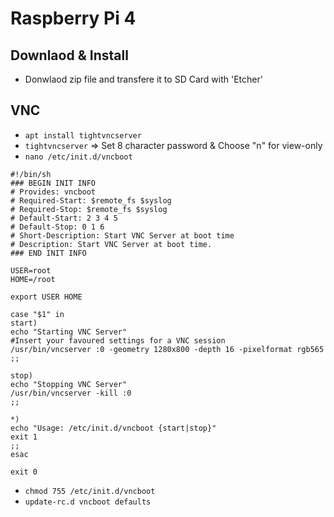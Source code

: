 # Raspberry Pi 4

## Downlaod & Install
   - Donwlaod zip file and transfere it to SD Card with 'Etcher'

## VNC 
   - ```apt install tightvncserver```
   - ```tightvncserver``` => Set 8 character password & Choose "n" for view-only
   - ```nano /etc/init.d/vncboot```
```
#!/bin/sh
### BEGIN INIT INFO
# Provides: vncboot
# Required-Start: $remote_fs $syslog
# Required-Stop: $remote_fs $syslog
# Default-Start: 2 3 4 5
# Default-Stop: 0 1 6
# Short-Description: Start VNC Server at boot time
# Description: Start VNC Server at boot time.
### END INIT INFO

USER=root
HOME=/root

export USER HOME

case "$1" in
start)
echo "Starting VNC Server"
#Insert your favoured settings for a VNC session
/usr/bin/vncserver :0 -geometry 1280x800 -depth 16 -pixelformat rgb565
;;

stop)
echo "Stopping VNC Server"
/usr/bin/vncserver -kill :0
;;

*)
echo "Usage: /etc/init.d/vncboot {start|stop}"
exit 1
;;
esac

exit 0
```
   - ```chmod 755 /etc/init.d/vncboot```
   - ```update-rc.d vncboot defaults```
